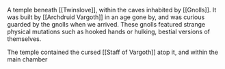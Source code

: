 A temple beneath [[Twinslove]], within the caves inhabited by [[Gnolls]]. It was built by [[Archdruid Vargoth]] in an age gone by, and was curious guarded by the gnolls when we arrived. These gnolls featured strange physical mutations such as hooked hands or hulking, bestial versions of themselves.

The temple contained the cursed [[Staff of Vargoth]] atop it, and within the main chamber 